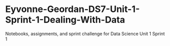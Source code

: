 # Eyvonne-Geordan-DS7-Unit-1-Sprint-1-Dealing-With-Data
Notebooks, assignments, and sprint challenge for Data Science Unit 1 Sprint 1

